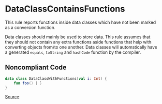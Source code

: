 # DataClassContainsFunctions

This rule reports functions inside data classes which have not been marked as a conversion function.

Data classes should mainly be used to store data. This rule assumes that they should not contain any extra functions
aside functions that help with converting objects from/to one another.
Data classes will automatically have a generated `equals`, `toString` and `hashCode` function by the compiler.

## Noncompliant Code

```kotlin
data class DataClassWithFunctions(val i: Int) {
    fun foo() { }
}
```

[Source](https://detekt.dev/docs/rules/style#dataclasscontainsfunctions)
